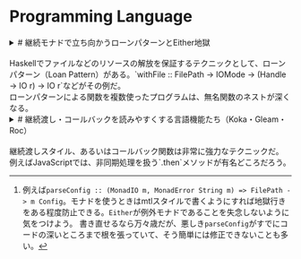 # Programming Language

<details>
<summary># 継続モナドで立ち向かうローンパターンとEither地獄<br><br>Haskellでファイルなどのリソースの解放を保証するテクニックとして、ローンパターン（Loan Pattern）がある。`withFile :: FilePath -&gt; IOMode -&gt; (Handle -&gt; IO r) -&gt; IO r`などがその例だ。<br>ローンパターンによる関数を複数使ったプログラムは、無名関数のネストが深くなる。<br></summary>

```md
# 継続モナドで立ち向かうローンパターンとEither地獄

Haskellでファイルなどのリソースの解放を保証するテクニックとして、ローンパターン（Loan Pattern）がある。`withFile :: FilePath -&gt; IOMode -&gt; (Handle -&gt; IO r) -&gt; IO r`などがその例だ。
ローンパターンによる関数を複数使ったプログラムは、無名関数のネストが深くなる。

```haskell
main = do
  withFile "src.txt" ReadMode \src ->
    withFile "dst.txt" WriteMode \dst ->
      ...
```

```

この問題には、継続モナド`ContT`を使ったきれいな解決策が知られている。

```haskell
main = evalContT do
  src <- ContT $ withFile "src.txt" ReadMode
  dst <- ContT $ withFile "dst.txt" WriteMode
  ...
```

ミソは、ContTを使うことで、継続渡しスタイルをdo記法に変換できるところにある。

このアイディアを更に深堀りしてみよう。
設定ファイルを読み込みパースする関数`parseConfig`と、`Config`のあるフィールドを取得する関数`getField`があるとする。
設定ファイルを読み込んでフィールド`language`を取得し、アプリケーションの言語を変更する処理は次のように書ける。

```haskell
parseConfig :: MonadIO m => FilePath -> m (Either String Config)
getField :: MonadIO m => Config -> m (Either String Value)

updateLanguage :: (MonadIO m, MonadState Env) => m ()
updateLanguage = do
  ecfg <- parseConfig "app.cfg"
  case ecfg of
    Left err -> error err
    Right cfg -> do
      elang <- getField cfg "language"
      case elang of
        Left err -> error err
        Right lang -> modify \env -> env { language = lang }
```

`Left`と`Right`のパターンマッチが繰り返されている。
こういう地獄に落ちると人は「おお神よ！try-catch構文はどこへ行ってしまったのです！」という気分になり、`ExceptT`などの例外モナドを使って`parseConfig`と`getField`を書き直したくなる[^1]。
[^1]: 例えば`parseConfig :: (MonadIO m, MonadError String m) => FilePath -> m Config`。モナドを使うときはmtlスタイルで書くようにすれば地獄行きをある程度防止できる。`Either`が例外モナドであることを失念しないように気をつけよう。
書き直せるなら万々歳だが、悪しき`parseConfig`がすでにコードの深いところまで根を張っていて、そう簡単には修正できないことも多い。

`ContT`は、こんなときに助けになる。まずは、継続渡しスタイルを使って`updateLanguage`を書き換えよう。

```haskell
updateLanguage :: (MonadIO m, MonadState Env) => m ()
updateLanguage = do
  with (parseConfig "app.cfg") \cfg ->
    with (getField cfg "language") \lang ->
      modify \env -> env { language = lang }

with :: Monad m => m (Either String a) -> (a -> m (Either String b)) -> m (Either String b)
with m k = do
  ea <- m
  case ea of
    Left err -> pure $ Left err
    Right a -> k a
```
（サラッと書いてしまったが、こういう書き換えは難しい。コツを掴めるまでしばらくかかるが、できるようになると色々便利。）

これで`Left`と`Right`のパターンマッチを一つにできた。あとは`ContT`を使ってdo記法に戻せばいい。
`with`を`ContT`でラップしよう。

```haskell
updateLanguage :: (MonadIO m, MonadState Env) => m ()
updateLanguage = evalContT do
  cfg <- with (parseConfig "app.cfg")
  lang <- with (getField cfg "language")
  modify \env -> env { language = lang }

with :: Monad m => m (Either String a) -> ContT (Either String b) m a
with m = ContT \k -> do
  ea <- m
  case ea of
    Left err -> pure $ Left err
    Right a -> k a
```

ややこしいコードを上手く継続渡しスタイルに落としこめれば、`ContT`を使ったシンプルなdo記法にリファクタリングできる。
`ContT`自体が少々ややこしいので乱用は禁物だが、うまく使えば最小限の変更でプログラムがグッと読みやすくなる。

## 参考文献
* [ローンパターン \- haskell\-shoen](https://scrapbox.io/haskell-shoen/%E3%83%AD%E3%83%BC%E3%83%B3%E3%83%91%E3%82%BF%E3%83%BC%E3%83%B3)
* [Why would you use ContT?](https://ro-che.info/articles/2019-06-07-why-use-contt)
  + `ContT`を使って継続渡しスタイルをdo記法に書き換える例を紹介している。
* [Lysxia \- The reasonable effectiveness of the continuation monad](https://blog.poisson.chat/posts/2019-10-26-reasonable-continuations.html)
  + 継続モナドを使って他の様々なモナドを実装する記事。継続モナドの強力さを示す好例。
* [ContT を使ってコードを綺麗にしよう！](https://github.com/e-bigmoon/haskell-blog/blob/a737b9549130ea61f7a299628f3350c00326ac03/posts/2018/06-26-cont-param.md)（元サイトリンク切れのため、Githubで公開されてるMarkdown原稿をリンク）
  + 本記事よりもイカした手法を紹介している。
* [fallibleというパッケージをリリースしました \- Haskell\-jp](https://haskell.jp/blog/posts/2019/fallible.html)
  + ↑の記事をEitherに拡張したもの。

## 追記というか余談

[haskell \- Monadic function of \`\(a \-> m \(Either e b\)\) \-> Either e a \-> m \(Either e b\)\`? \- Stack Overflow](https://stackoverflow.com/questions/73354040/monadic-function-of-a-m-either-e-b-either-e-a-m-either-e-b)によると、`with`はもっと抽象化できるらしい。

```haskell
with :: (Monad m, Monad f, Traversable f) => m (f a) -> ContT (f b) m a
with m = ContT \k -> do
  x <- m
  join <$> traverse k x
```

この`with`は`Maybe`にも対応している。対応しているが、ちょっとやりすぎな気もする。

</details>

<details>
<summary># 継続渡し・コールバックを読みやすくする言語機能たち（Koka・Gleam・Roc）<br><br>継続渡しスタイル、あるいはコールバック関数は非常に強力なテクニックだ。<br>例えばJavaScriptでは、非同期処理を扱う`.then`メソッドが有名どころだろう。<br></summary>

```md
# 継続渡し・コールバックを読みやすくする言語機能たち（Koka・Gleam・Roc）

継続渡しスタイル、あるいはコールバック関数は非常に強力なテクニックだ。
例えばJavaScriptでは、非同期処理を扱う`.then`メソッドが有名どころだろう。

```javascript
fetch("http://example.com/movies.json")
  .then((response) => response.json())
  .then((movies) => console.log(movies))
```
```


継続渡しスタイルは読みにくい。そこで、JavaScriptではasync構文が導入されている。

```javascript
const response = await fetch("http://example.com/movies.json");
const movies = await response.json();
console.log(movies);
```

awaitの振る舞いは、以下のような読み替えルールがあると考えると理解しやすい。

```javascript
const X = await P; E;
=>
P.then((X) => E);
```

awaitは、継続渡しスタイルの非同期プログラムを、あたかも直接スタイルかのように書くための言語機能だ、と解釈できる。
プログラミング言語の中には、より汎用的に継続渡しスタイルを直接スタイルに変える言語機能を持つものがある。

[Koka](https://koka-lang.github.io/koka/doc/index.html)には、`with`構文がある。
例えば、1から10までの整数を標準出力に書き出すKokaプログラムは以下のようになる：

```koka
list(1,10).foreach(fn (x) {
  println(x)
})
```

`with`構文を使うと、以下のように書ける。

```koka
with x <- list(1,10).foreach
println(x)
```

`with`の読み替えルールは以下のようになる：

```
with X <- F(A, ...)
E
=>
F(A, ..., fn (X) { E })
```

Kokaの名前は日本語の「効果」に由来する。その名が示す通り、Kokaは代数的効果（Algebraic effects）をサポートしている。
代数的効果はざっくり言えば「すごく高機能な例外」だ。例えば、以下のKokaプログラムは、0除算エラー（raiseエフェクト）を起こしうる関数`divide`を定義している。

```koka
fun divide( x : int, y : int ) : raise int
  if y==0 then raise("div-by-zero") else x / y
```

`raise`の振る舞いを自由に後づけできるのが代数的効果の特徴だ。次のプログラムは、例外をもみ消して定数`42`に評価されたものとする。`handler`構文で各エフェクトの実装を与えている。次のプログラムは最終的に`50`を返す。

```koka
(hander {
  ctl raise(msg) { 42 }
})(fn () {
  8 + divide(1, 0)
})
```

`hander {...}`は、エフェクトを起こしうる処理をコールバック関数として受け取る関数になっている。
コールバック関数を受け取るということはつまり、`with`を使うともっとスマートに書ける。

```koka
with handler { ctl raise(msg) { 42 } }
8 + divide(1, 0)
```

[Gleam](https://gleam.run/)にも同様の振る舞いをする`use`構文がある。
[Use \- The Gleam Language Tour](https://tour.gleam.run/advanced-features/use/)から、`use`を使ったコード例を引用する：

```gleam
pub fn without_use() {
  result.try(get_username(), fn(username) {
    result.try(get_password(), fn(password) {
      result.map(log_in(username, password), fn(greeting) {
        greeting <> ", " <> username
      })
    })
  })
}

pub fn with_use() {
  use username <- result.try(get_username())
  use password <- result.try(get_password())
  use greeting <- result.map(log_in(username, password))
  greeting <> ", " <> username
}
```

`result.try`は、成功か失敗を表す`result`値と、成功したなら実行されるコールバック関数を受け取り、最初の引数が成功値ならコールバックを適用、失敗値ならそれをそのまま返す。
`use`構文はKokaの`with`と同様の振る舞いをするので、`with_use()`のような書き方ができる。

[Roc](https://www.roc-lang.org/)はHaskellに似た軽量な構文を持つプログラミング言語だ。
Rocで標準入出力を扱うプログラムを書くと、以下のようになる。

```roc
main =
    await (Stdout.line "Type something press Enter:") \_ ->
        await Stdin.line \input ->
            Stdout.line "Your input was: $(Inspect.toStr input)"
```

`await`はJavaScriptのそれとは異なり、単なる関数である。第一引数に実行したいタスクを、第二引数にタスクの結果を処理するコールバック関数を取る。`\input -> ...`は無名関数だ。

Rocでは、`<-`を使って継続渡しスタイルを直接スタイルに書き換える。

```roc
main =
    _ <- await (Stdout.line "Type something press Enter:")
    input <- await Stdin.line

    Stdout.line "Your input was: $(Inspect.toStr input)"
```

JavaScriptに見られる`async`構文は、様々な言語で導入されている。
いくつかの言語では、より柔軟な形で`async`のような構文を定義できるようになっている。
例えばF#ではcomputation expressionが、Haskellではdo構文とモナドが使われている。
これらの言語機能は強力な反面、言語への導入に少々ハードルがある。

`async`構文が本当にやりたいことは継続渡しスタイルを直接スタイルのように書くことだ、と思うと、もっと単純な解決策がある。それがKokaの`with`やGleamの`use`構文だ。
あるいは、`with`や`use`と同じように、`async`構文は継続渡しスタイルに立ち向かうための道具だ、という見方もできる。

</details>

